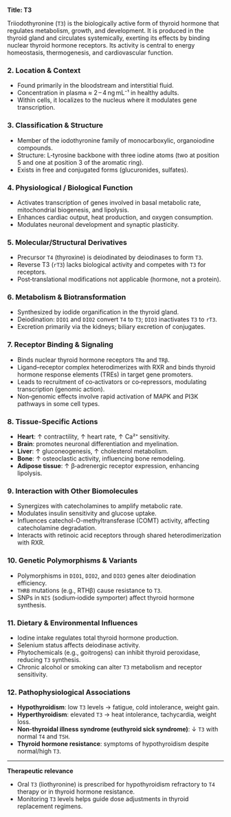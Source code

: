 **Title: T3**

Triiodothyronine (`T3`) is the biologically active form of thyroid hormone that regulates metabolism, growth, and development. It is produced in the thyroid gland and circulates systemically, exerting its effects by binding nuclear thyroid hormone receptors. Its activity is central to energy homeostasis, thermogenesis, and cardiovascular function.

### 2. Location & Context
- Found primarily in the bloodstream and interstitial fluid.  
- Concentration in plasma ≈ 2 – 4 ng mL⁻¹ in healthy adults.  
- Within cells, it localizes to the nucleus where it modulates gene transcription.

### 3. Classification & Structure
- Member of the iodothyronine family of monocarboxylic, organoiodine compounds.  
- Structure: L‑tyrosine backbone with three iodine atoms (two at position 5 and one at position 3 of the aromatic ring).  
- Exists in free and conjugated forms (glucuronides, sulfates).

### 4. Physiological / Biological Function
- Activates transcription of genes involved in basal metabolic rate, mitochondrial biogenesis, and lipolysis.  
- Enhances cardiac output, heat production, and oxygen consumption.  
- Modulates neuronal development and synaptic plasticity.

### 5. Molecular/Structural Derivatives
- Precursor `T4` (thyroxine) is deiodinated by deiodinases to form `T3`.  
- Reverse T3 (`rT3`) lacks biological activity and competes with `T3` for receptors.  
- Post‑translational modifications not applicable (hormone, not a protein).

### 6. Metabolism & Biotransformation
- Synthesized by iodide organification in the thyroid gland.  
- Deiodination: `DIO1` and `DIO2` convert `T4` to `T3`; `DIO3` inactivates `T3` to `rT3`.  
- Excretion primarily via the kidneys; biliary excretion of conjugates.

### 7. Receptor Binding & Signaling
- Binds nuclear thyroid hormone receptors `TRα` and `TRβ`.  
- Ligand–receptor complex heterodimerizes with RXR and binds thyroid hormone response elements (TREs) in target gene promoters.  
- Leads to recruitment of co‑activators or co‑repressors, modulating transcription (genomic action).  
- Non‑genomic effects involve rapid activation of MAPK and PI3K pathways in some cell types.

### 8. Tissue‑Specific Actions
- **Heart**: ↑ contractility, ↑ heart rate, ↑ Ca²⁺ sensitivity.  
- **Brain**: promotes neuronal differentiation and myelination.  
- **Liver**: ↑ gluconeogenesis, ↑ cholesterol metabolism.  
- **Bone**: ↑ osteoclastic activity, influencing bone remodeling.  
- **Adipose tissue**: ↑ β‑adrenergic receptor expression, enhancing lipolysis.

### 9. Interaction with Other Biomolecules
- Synergizes with catecholamines to amplify metabolic rate.  
- Modulates insulin sensitivity and glucose uptake.  
- Influences catechol-O-methyltransferase (COMT) activity, affecting catecholamine degradation.  
- Interacts with retinoic acid receptors through shared heterodimerization with RXR.

### 10. Genetic Polymorphisms & Variants
- Polymorphisms in `DIO1`, `DIO2`, and `DIO3` genes alter deiodination efficiency.  
- `THRB` mutations (e.g., RTHβ) cause resistance to `T3`.  
- SNPs in `NIS` (sodium‑iodide symporter) affect thyroid hormone synthesis.

### 11. Dietary & Environmental Influences
- Iodine intake regulates total thyroid hormone production.  
- Selenium status affects deiodinase activity.  
- Phytochemicals (e.g., goitrogens) can inhibit thyroid peroxidase, reducing `T3` synthesis.  
- Chronic alcohol or smoking can alter `T3` metabolism and receptor sensitivity.

### 12. Pathophysiological Associations
- **Hypothyroidism**: low `T3` levels → fatigue, cold intolerance, weight gain.  
- **Hyperthyroidism**: elevated `T3` → heat intolerance, tachycardia, weight loss.  
- **Non‑thyroidal illness syndrome (euthyroid sick syndrome)**: ↓ `T3` with normal `T4` and `TSH`.  
- **Thyroid hormone resistance**: symptoms of hypothyroidism despite normal/high `T3`.  

---

**Therapeutic relevance**  
- Oral `T3` (liothyronine) is prescribed for hypothyroidism refractory to `T4` therapy or in thyroid hormone resistance.  
- Monitoring `T3` levels helps guide dose adjustments in thyroid replacement regimens.